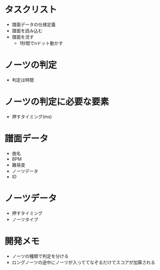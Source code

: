 # タスクリスト
- 譜面データの仕様定義
- 譜面を読み込む
- 譜面を流す
    - 1秒間でnドット動かす

# ノーツの判定
- 判定は時間

# ノーツの判定に必要な要素
- 押すタイミング(ms)

# 譜面データ
- 曲名
- BPM
- 難易度
- ノーツデータ
- ID

# ノーツデータ
- 押すタイミング
- ノーツタイプ

# 開発メモ
- ノーツの種類で判定を分ける
- ロングノーツの途中にノーツが入っててなぞるだけでスコアが加算される
